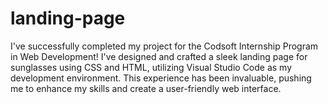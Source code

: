 # landing-page
I've successfully completed my project for the Codsoft Internship Program in Web Development! I've designed and crafted a sleek landing page for sunglasses using CSS and HTML, utilizing Visual Studio Code as my development environment. This experience has been invaluable, pushing me to enhance my skills and create a user-friendly web interface.
